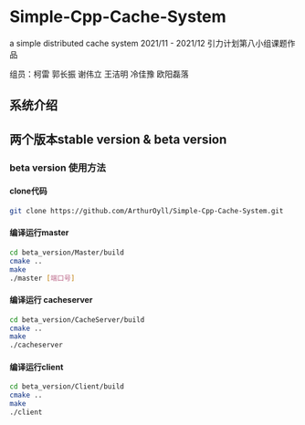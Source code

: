 # Simple-Cpp-Cache-System
a simple distributed cache system 
2021/11 - 2021/12 引力计划第八小组课题作品

组员：柯雷 郭长振 谢伟⽴ 王洁明 冷佳豫 欧阳磊落
## 系统介绍
## 两个版本stable version & beta version
### beta version 使用方法
#### clone代码
```bash
git clone https://github.com/ArthurOyll/Simple-Cpp-Cache-System.git
```
#### 编译运行master
```bash
cd beta_version/Master/build
cmake ..
make
./master [端口号]
```
#### 编译运行 cacheserver
```bash
cd beta_version/CacheServer/build
cmake ..
make
./cacheserver
```
#### 编译运行client
```bash
cd beta_version/Client/build
cmake ..
make
./client
```
